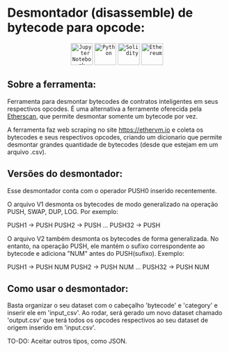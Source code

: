 # Desmontador (disassemble) de bytecode para opcode:

<div align="center">
	<code><img width="50" src="https://raw.githubusercontent.com/marwin1991/profile-technology-icons/refs/heads/main/icons/jupyter_notebook.png" alt="Jupyter Notebook" title="Jupyter Notebook"/></code>
	<code><img width="50" src="https://raw.githubusercontent.com/marwin1991/profile-technology-icons/refs/heads/main/icons/python.png" alt="Python" title="Python"/></code>
    <code><img width="50" src="https://raw.githubusercontent.com/marwin1991/profile-technology-icons/refs/heads/main/icons/solidity.png" alt="Solidity" title="Solidity"/></code>
	<code><img width="50" src="https://raw.githubusercontent.com/marwin1991/profile-technology-icons/refs/heads/main/icons/ethereum.png" alt="Ethereum" title="Ethereum"/></code>
</div>

## Sobre a ferramenta:
Ferramenta para desmontar bytecodes de contratos inteligentes em seus respectivos opcodes. É uma alternativa a ferramente oferecida pela [Etherscan](https://etherscan.io/opcode-tool), que permite desmontar somente um bytecode por vez.

A ferramenta faz web scraping no site https://ethervm.io e coleta os bytecodes e seus respectivos opcodes, criando um dicionario que permite desmontar grandes quantidade de bytecodes (desde que estejam em um arquivo .csv).


## Versões do desmontador:
Esse desmontador conta com o operador PUSH0 inserido recentemente.

O arquivo V1 desmonta os bytecodes de modo generalizado na operação PUSH, SWAP, DUP, LOG. Por exemplo:

PUSH1 -> PUSH 
PUSH2 -> PUSH 
...
PUSH32 -> PUSH

O arquivo V2 também desmonta os bytecodes de forma generalizada. No entanto, na operação PUSH, ele mantém o sufixo correspondente ao bytecode e adiciona "NUM" antes do PUSH(sufixo). Exemplo:

PUSH1 -> PUSH NUM
PUSH2 -> PUSH NUM
...
PUSH32 -> PUSH NUM

## Como usar o desmontador:
Basta organizar o seu dataset com o cabeçalho 'bytecode' e 'category' e inserir ele em 'input_csv'. Ao rodar, será gerado um novo dataset chamado 'output.csv' que terá todos os opcodes respectivos ao seu dataset de origem inserido em 'input.csv'.

TO-DO: Aceitar outros tipos, como JSON.

